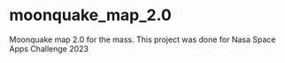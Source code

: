 # moonquake_map_2.0
Moonquake map 2.0 for the mass. This project was done for Nasa Space Apps Challenge 2023
